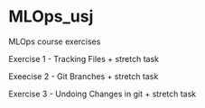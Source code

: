 # MLOps_usj
MLOps course exercises 


Exercise 1 - Tracking Files + stretch task


Exeecise 2 -  Git Branches + stretch task


Exercise 3 - Undoing Changes in git + stretch task
